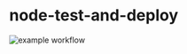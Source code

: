 # node-test-and-deploy

![example workflow](https://github.com/gihozoinnocente/Brand-API/actions/workflows/node.js.yml/badge.svg)
